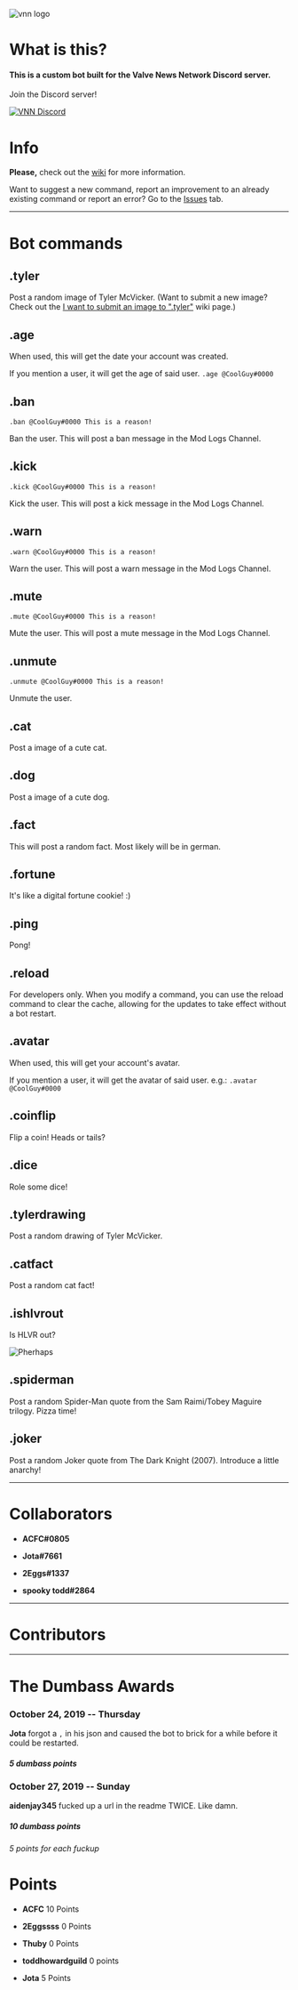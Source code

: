 ![vnn logo](https://i.imgur.com/nu8W9OV.png)

# What is this?

#### **This is a custom bot built for the Valve News Network Discord server.**
Join the Discord server!

[![VNN Discord](https://discordapp.com/api/guilds/258324481074921472/widget.png?style=banner2)](https://discord.gg/P6s3EEh)
# Info

**Please,** check out the [wiki](https://github.com/aidenjay345/VNN/wiki) for more information.

Want to suggest a new command, report an improvement to an already existing command or report an error? Go to the [Issues](https://github.com/aidenjay345/VNN/issues) tab.

<hr>

# Bot commands

## **.tyler**
Post a random image of Tyler McVicker. (Want to submit a new image? Check out the [I want to submit an image to ".tyler"](https://github.com/aidenjay345/VNN/wiki/I-want-to-submit-an-image-to-%22.tyler%22) wiki page.)

## **.age**
When used, this will get the date your account was created.

If you mention a user, it will get the age of said user. `.age @CoolGuy#0000` 

## **.ban**
    .ban @CoolGuy#0000 This is a reason!

Ban the user. This will post a ban message in the Mod Logs Channel.

## **.kick**
    .kick @CoolGuy#0000 This is a reason!

Kick the user. This will post a kick message in the Mod Logs Channel.

## **.warn**
    .warn @CoolGuy#0000 This is a reason!

Warn the user. This will post a warn message in the Mod Logs Channel.

## **.mute**
	.mute @CoolGuy#0000 This is a reason!

Mute the user. This will post a mute message in the Mod Logs Channel.

## **.unmute**
    .unmute @CoolGuy#0000 This is a reason!

Unmute the user.

## **.cat**
Post a image of a cute cat.

## **.dog**
Post a image of a cute dog.

## **.fact**
This will post a random fact. Most likely will be in german.

## **.fortune**
It's like a digital fortune cookie! :)

## **.ping**
Pong!

## **.reload**
For developers only. When you modify a command, you can use the reload command to clear the cache, allowing for the updates to take effect without a bot restart.

## **.avatar**
When used, this will get your account's avatar.

If you mention a user, it will get the avatar of said user. e.g.: ```.avatar @CoolGuy#0000```

## **.coinflip**
Flip a coin! Heads or tails?

## **.dice**
Role some dice!

## **.tylerdrawing**
Post a random drawing of Tyler McVicker.

## **.catfact**
Post a random cat fact!

## **.ishlvrout**
Is HLVR out? 

![Pherhaps](https://i.imgur.com/oFNRw4u.png)

## **.spiderman**
Post a random Spider-Man quote from the Sam Raimi/Tobey Maguire trilogy. Pizza time!

## **.joker**
Post a random Joker quote from The Dark Knight (2007). Introduce a little anarchy!

<hr>

# **Collaborators**
- **ACFC#0805**

- **Jota#7661**

- **2Eggs#1337**

- **spooky todd#2864**

<hr>

# **Contributors**



<hr>

# The Dumbass Awards
### **October 24, 2019 -- Thursday**

**Jota** forgot a `,` in his json and caused the bot to brick for a while before it could be restarted.
##### **5 dumbass points**

### **October 27, 2019 -- Sunday**

**aidenjay345** fucked up a url in the readme TWICE. Like damn.
##### **10 dumbass points**

*5 points for each fuckup*

# Points
- **ACFC**
10 Points

- **2Eggssss**
0 Points

- **Thuby**
0 Points

- **toddhowardguild**
0 points

- **Jota**
5 Points
